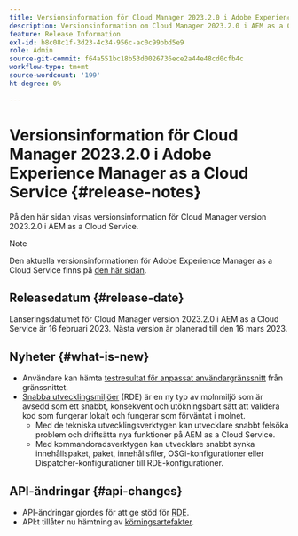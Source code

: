 ```yaml
---
title: Versionsinformation för Cloud Manager 2023.2.0 i Adobe Experience Manager as a Cloud Service
description: Versionsinformation om Cloud Manager 2023.2.0 i AEM as a Cloud Service.
feature: Release Information
exl-id: b8c08c1f-3d23-4c34-956c-ac0c99bbd5e9
role: Admin
source-git-commit: f64a551bc18b53d0026736ece2a44e48cd0cfb4c
workflow-type: tm+mt
source-wordcount: '199'
ht-degree: 0%

---
```


# Versionsinformation för Cloud Manager 2023.2.0 i Adobe Experience Manager as a Cloud Service {#release-notes}

På den här sidan visas versionsinformation för Cloud Manager version 2023.2.0 i AEM as a Cloud Service.

>[!NOTE]
>
>Den aktuella versionsinformationen för Adobe Experience Manager as a Cloud Service finns på [den här sidan](/help/release-notes/release-notes-cloud/release-notes-current.md).

## Releasedatum {#release-date}

Lanseringsdatumet för Cloud Manager version 2023.2.0 i AEM as a Cloud Service är 16 februari 2023. Nästa version är planerad till den 16 mars 2023.

## Nyheter {#what-is-new}

* Användare kan hämta [testresultat för anpassat användargränssnitt](/help/implementing/cloud-manager/ui-testing.md) från gränssnittet.
* [Snabba utvecklingsmiljöer](/help/implementing/developing/introduction/rapid-development-environments.md) (RDE) är en ny typ av molnmiljö som är avsedd som ett snabbt, konsekvent och utökningsbart sätt att validera kod som fungerar lokalt och fungerar som förväntat i molnet.
   * Med de tekniska utvecklingsverktygen kan utvecklare snabbt felsöka problem och driftsätta nya funktioner på AEM as a Cloud Service.
   * Med kommandoradsverktygen kan utvecklare snabbt synka innehållspaket, paket, innehållsfiler, OSGi-konfigurationer eller Dispatcher-konfigurationer till RDE-konfigurationer.

## API-ändringar {#api-changes}

* API-ändringar gjordes för att ge stöd för [RDE](https://developer.adobe.com/experience-cloud/cloud-manager/reference/api/#tag/Rapid-Development-Environments).
* API:t tillåter nu hämtning av [körningsartefakter](https://developer.adobe.com/experience-cloud/cloud-manager/reference/api/#tag/Execution-Artifacts).

